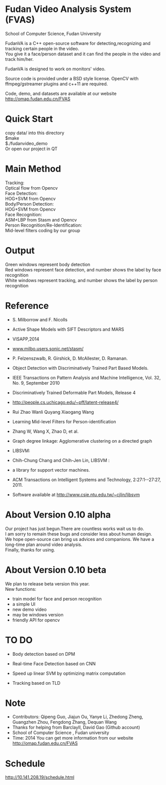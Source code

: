 Fudan Video Analysis System (FVAS)
==================================

School of Computer Science, Fudan University  

FudanVA is a C++ open-source software for detecting,recognizing and tracking certain people in the video.   
You give it a face/person dataset and it can find the people in the video and track him/her.  
  
FudanVA is designed to work on monitors' video.  

Source code is provided under a BSD style license. OpenCV with ffmpeg/gstreamer plugins and c++11 are required.  

Code, demo, and datasets are available at our website  
	http://omap.fudan.edu.cn/FVAS

Quick Start
===========

copy data/ into this directory  
$make   
$./fudanvideo_demo  
Or open our project in QT

Main Method
===========

Tracking:  
	Optical flow from Opencv  
Face Detection:  
	HOG+SVM from Opencv  
Body/Person Detection:  
	HOG+SVM from Opencv  
Face Recognition:  
	ASM+LBP from Stasm and Opencv  
Person Recognition/Re-Identification:  
	Mid-level filters coding by our group  

Output
======

Green windows represent body detection  
Red windows represent face detection, and number shows the label by face recognition  
White windows represent tracking, and number shows the label by person recognition  

Reference
=========

 * S. Milborrow and F. Nicolls
 * Active Shape Models with SIFT Descriptors and MARS
 * VISAPP,2014
 * www.milbo.users.sonic.net/stasm/

 * P. Felzenszwalb, R. Girshick, D. McAllester, D. Ramanan.
 * Object Detection with Discriminatively Trained Part Based Models.
 * IEEE Transactions on Pattern Analysis and Machine Intelligence, Vol. 32, No. 9, September 2010
 * Discriminatively Trained Deformable Part Models, Release 4
 * http://people.cs.uchicago.edu/~pff/latent-release4/


 * Rui Zhao Wanli Quyang Xiaogang Wang
 * Learning Mid-level Filters for Person-identification
 
 * Zhang W, Wang X, Zhao D, et al.
 * Graph degree linkage: Agglomerative clustering on a directed graph
 
 * LIBSVM:
 * Chih-Chung Chang and Chih-Jen Lin, LIBSVM :
 * a library for support vector machines.
 * ACM Transactions on Intelligent Systems and Technology, 2:27:1--27:27, 2011.
 * Software available at http://www.csie.ntu.edu.tw/~cjlin/libsvm

About Version 0.10 alpha
========================

Our project has just begun.There are countless works wait us to do.  
I am sorry to remain these bugs and consider less about human design.  
We hope open-source can bring us advices and companions. We have a long-time plan around video analysis.  
Finally, thanks for using.  

About Version 0.10 beta
=======================

We plan to release beta version this year.  
New functions:  
 * train model for face and person recognition
 * a simple UI
 * new demo video
 * may be windows version
 * friendly API for opencv

TO DO
=====

 * Body detection based on DPM

 * Real-time Face Detection based on CNN

 * Speed up linear SVM by optimizing matrix computation

 * Tracking based on TLD

Note
====
 * Contributors: Qipeng Guo, Jiajun Ou, Yanye Li, Zhedong Zheng, Guangzhen Zhou, Fengdong Zhang, Dequan Wang
 * Thanks for helping from BarclayII, David Gao (Github account)
 * School of Computer Science , Fudan university
 * Time: 2014
You can get more information from our website http://omap.fudan.edu.cn/FVAS

Schedule
========
http://10.141.208.19/schedule.html
